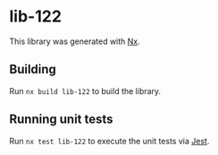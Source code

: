 # lib-122

This library was generated with [Nx](https://nx.dev).

## Building

Run `nx build lib-122` to build the library.

## Running unit tests

Run `nx test lib-122` to execute the unit tests via [Jest](https://jestjs.io).
